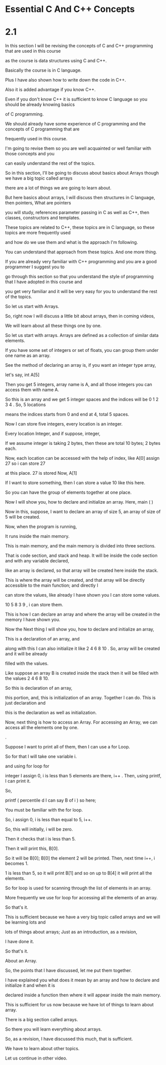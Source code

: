 # Essential C And C++ Concepts

# 2.1

In this section I will be revising the concepts of C and C++ programming that are used in this course

as the course is data structures using C and C++.

Basically the course is in C language.

Plus I have also shown how to write down the code in C++.

Also it is added advantage if you know C++.

Even if you don't know C++ it is sufficient to know C language so you should be already knowing basics

of C programming.

We should already have some experience of C programming and the concepts of C programming that are

frequently used in this course.

I'm going to revise them so you are well acquainted or well familiar with those concepts and you

can easily understand the rest of the topics.

So in this section, I'll be going to discuss about basics about Arrays though we have a big topic called arrays

there are a lot of things we are going to learn about.

But here basics about arrays, I will discuss then structures in C language, then pointers, What are pointers

you will study, references parameter passing in C as well as C++, then classes, constructors and templates.

These topics are related to C++, these topics are in C language, so these topics are more frequently used

and how do we use them and what is the approach I'm following.

You can understand that approach from these topics. And one more thing.

If you are already very familiar with C++ programming and you are a good programmer I suggest you to

go through this section so that you understand the style of programming that I have adopted in this course and

you get very familiar and it will be very easy for you to understand the rest of the topics.

So let us start with Arrays.

So, right now I will discuss a little bit about arrays, then in coming videos,

We will learn about all these things one by one.

So let us start with arrays. Arrays are defined as a collection of similar data elements.

If you have some set of integers or set of floats, you can group them under one name as an array.

See the method of declaring an array is, if you want an integer type array,

let's say, int A[5]

Then you get 5 integers, array name is A, and all those integers you can access them with name A.

So this is an array and we get 5 integer spaces and the indices will be 0 1 2 3 4 . So, 5 locations

means the indices starts from 0 and end at 4, total 5 spaces.

Now I can store five integers, every location is an integer.

Every location Integer, and if suppose, integer,

If we assume integer is taking 2 bytes, then these are total 10 bytes; 2 bytes each.

Now, each location can be accessed with the help of index, like A[0] assign 27 so i can store 27

at this place. 27 is stored Now, A[1]

If I want to store something, then I can store a value 10 like this here.

So you can have the group of elements together at one place.

Now I will show you, how to declare and initialize an array. Here, main ( )

Now in this, suppose, I want to declare an array of size 5, an array of size of 5 will be created.

Now, when the program is running,

It runs inside the main memory.

This is main memory, and the main memory is divided into three sections.

That is code section, and stack and heap. It will be inside the code section and with any variable declared,

like an array is declared, so that array will be created here inside the stack.

This is where the array will be created, and that array will be directly accessible to the main function; and directly I

can store the values, like already I have shown you I can store some values.

10 5 8 3 9 , i can store them.

This is how I can declare an array and where the array will be created in the memory I have shown you.

Now the Next thing I will show you, how to declare and initialize an array,

This is a declaration of an array, and

along with this I can also initialize it like 2 4 6 8 10 . So, array will be created and it will be already

filled with the values.

Like suppose an array B is created inside the stack then it will be filled with the values 2 4 6 8 10.

So this is declaration of an array,

this portion, and, this is initialization of an array. Together I can do. This is just declaration and

this is the declaration as well as initialization.

Now, next thing is how to access an Array. For accessing an Array, we can access all the elements one by one.

.

Suppose I want to print all of them, then I can use a for Loop.

So for that I will take one variable i.

and using for loop for

integer I assign 0, i is less than 5 elements are there, i++ . Then, using printf, I can print it.

So,

printf ( percentile d I can say B of i ) so here;

You must be familiar with the for loop.

So, i assign 0, i is less than equal to 5, i++.

So, this will initially, i will be zero.

Then it checks that i is less than 5.

Then it will print this, B[0].

So it will be B[0]; B[0] the element 2 will be printed. Then, next time i++, i becomes 1.

1 is less than 5, so it will print B[1] and so on up to B[4] it will print all the elements.

So for loop is used for scanning through the list of elements in an array.

More frequently we use for loop for accessing all the elements of an array.

So that's it.

This is sufficient because we have a very big topic called arrays and we will be learning lots and

lots of things about arrays; Just as an introduction, as a revision,

I have done it.

So that's it.

About an Array.

So, the points that I have discussed, let me put them together.

I have explained you what does it mean by an array and how to declare and initialize it and when it is

declared inside a function then where it will appear inside the main memory.

This is sufficient for us now because we have lot of things to learn about array.

There is a big section called arrays.

So there you will learn everything about arrays.

So, as a revision, I have discussed this much, that is sufficient.

We have to learn about other topics.

Let us continue in other video.
